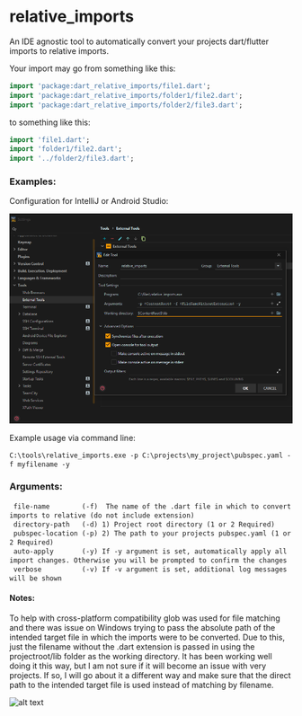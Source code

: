 # relative_imports

An IDE agnostic tool to automatically convert your projects dart/flutter imports to relative imports.  

 
Your import may go from something like this:
```dart
import 'package:dart_relative_imports/file1.dart';
import 'package:dart_relative_imports/folder1/file2.dart';
import 'package:dart_relative_imports/folder2/file3.dart';
 ```
to something like this:
```dart
import 'file1.dart';
import 'folder1/file2.dart';
import '../folder2/file3.dart';
 ```
### Examples:  
Configuration for IntelliJ or Android Studio:

![](.repo_images/szZSQzf.png)

Example usage via command line:
```
C:\tools\relative_imports.exe -p C:\projects\my_project\pubspec.yaml -f myfilename -y
```

### Arguments:  
```
 file-name        (-f)  The name of the .dart file in which to convert imports to relative (do not include extension)
 directory-path   (-d) 1) Project root directory (1 or 2 Required)
 pubspec-location (-p) 2) The path to your projects pubspec.yaml (1 or 2 Required)
 auto-apply       (-y) If -y argument is set, automatically apply all import changes. Otherwise you will be prompted to confirm the changes        
 verbose          (-v) If -v argument is set, additional log messages will be shown
```

#### Notes:  
To help with cross-platform compatibility glob was used for file matching and there was issue on Windows trying to pass the absolute path of the intended target file in which the imports were to be converted. Due to this, just the filename without the .dart extension is passed in using the projectroot/lib folder as the working directory. It has been working well doing it this way, but I am not sure if it will become an issue with very projects. If so, I will go about it a different way and make sure that the direct path to the intended target file is used instead of matching by filename.

![alt text](https://i.imgur.com/cg5ow2M.png "instance.id")
